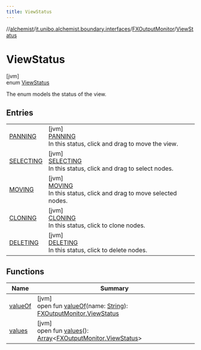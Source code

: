 ```yaml
---
title: ViewStatus
---
```

//[alchemist](../../../../index.html)/[it.unibo.alchemist.boundary.interfaces](../../index.html)/[FXOutputMonitor](../index.html)/[ViewStatus](index.html)



# ViewStatus



[jvm]\
enum [ViewStatus](index.html)

The enum models the status of the view.



## Entries


| | |
|---|---|
| [PANNING](-p-a-n-n-i-n-g/index.html) | [jvm]<br>[PANNING](-p-a-n-n-i-n-g/index.html)<br>In this status, click and drag to move the view. |
| [SELECTING](-s-e-l-e-c-t-i-n-g/index.html) | [jvm]<br>[SELECTING](-s-e-l-e-c-t-i-n-g/index.html)<br>In this status, click and drag to select nodes. |
| [MOVING](-m-o-v-i-n-g/index.html) | [jvm]<br>[MOVING](-m-o-v-i-n-g/index.html)<br>In this status, click and drag to move selected nodes. |
| [CLONING](-c-l-o-n-i-n-g/index.html) | [jvm]<br>[CLONING](-c-l-o-n-i-n-g/index.html)<br>In this status, click to clone nodes. |
| [DELETING](-d-e-l-e-t-i-n-g/index.html) | [jvm]<br>[DELETING](-d-e-l-e-t-i-n-g/index.html)<br>In this status, click to delete nodes. |


## Functions


| Name | Summary |
|---|---|
| [valueOf](value-of.html) | [jvm]<br>open fun [valueOf](value-of.html)(name: [String](https://docs.oracle.com/javase/8/docs/api/java/lang/String.html)): [FXOutputMonitor.ViewStatus](index.html) |
| [values](values.html) | [jvm]<br>open fun [values](values.html)(): [Array](https://kotlinlang.org/api/latest/jvm/stdlib/kotlin/-array/index.html)<[FXOutputMonitor.ViewStatus](index.html)> |

